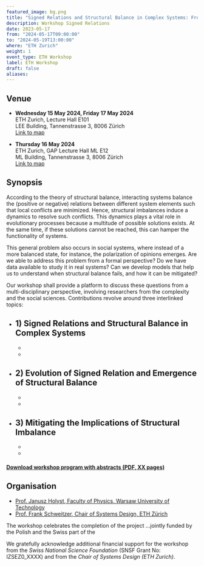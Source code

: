 ```yaml
---
featured_image: bg.png
title: "Signed Relations and Structural Balance in Complex Systems: From Data to Models"
description: Workshop Signed Relations
date: 2023-05-17
from: "2024-05-17T09:00:00"
to: "2024-05-19T13:00:00"
where: "ETH Zurich"
weight: 1
event_type: ETH Workshop
label: ETH Workshop
draft: false
aliases:
---
```


## Venue

- **Wednesday 15 May 2024, Friday 17 May 2024** <br>
ETH Zurich, Lecture Hall E101 <br>
LEE Building, Tannenstrasse 3, 8006 Zürich</br>
[Link to map](https://goo.gl/maps/edTXsXWgfXT5MzqZ7)

- **Thursday 16 May 2024** <br>
ETH Zurich, GAP Lecture Hall ML E12 <br>
ML Building, Tannenstrasse 3, 8006 Zürich</br>
[Link to map](https://goo.gl/maps/edTXsXWgfXT5MzqZ7)


## Synopsis

According to the theory of structural balance, interacting systems balance the (positive or negative) relations between different system elements such that local conflicts are minimized. Hence, structural imbalances induce a dynamics to resolve such conflicts. This dynamics plays a vital role in evolutionary processes because a multitude of possible solutions exists. At the same time, if these solutions cannot be reached, this can hamper the functionality of systems. 

This general problem also occurs in social systems, where instead of a more balanced state, for instance, the polarization of opinions emerges. Are we able to address this problem from a formal perspective? Do we have data available to study it in real systems? Can we develop models that help us to understand when structural balance fails, and how it can be mitigated?

Our workshop shall provide a platform to discuss these questions from a multi-disciplinary perspective, involving researchers from the complexity and the social sciences. 
Contributions revolve around three interlinked topics: <BR>

- **1) Signed Relations and Structural Balance in Complex Systems**
	- 
	- 
	- 
 	
	

- **2) Evolution of Signed Relation and Emergence of Structural Balance**
	- 
	- 
	- 

- **3) Mitigating the Implications of Structural Imbalance**
	- 
	- 
	-
	



#### [Download workshop program with abstracts (PDF, XX pages)](xxx.pdf)


## Organisation

- [Prof. Janusz Holyst, Faculty of Physics, Warsaw University of Technology](http://www.if.pw.edu.pl/~jholyst/persen.php/)
- [Prof. Frank Schweitzer, Chair of Systems Design, ETH Zürich](https://www.sg.ethz.ch)

The workshop celebrates the completion of the project ...jointly funded by the Polish and the Swiss  part of the 

We gratefully acknowledge 
additional financial support for the workshop from the
*Swiss National Science Foundation* (SNSF Grant No: IZSEZ0_XXXX) and from the *Chair of Systems Design (ETH Zurich)*.
